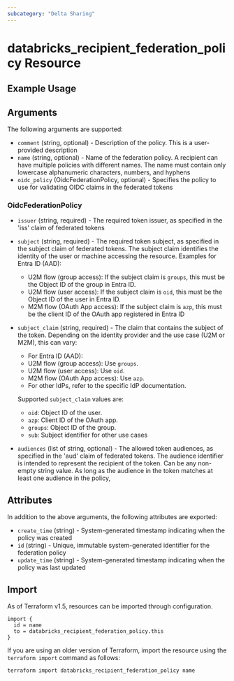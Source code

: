 ```yaml
---
subcategory: "Delta Sharing"
---
```

# databricks_recipient_federation_policy Resource


## Example Usage


## Arguments
The following arguments are supported:
* `comment` (string, optional) - Description of the policy. This is a user-provided description
* `name` (string, optional) - Name of the federation policy. A recipient can have multiple policies with different names.
  The name must contain only lowercase alphanumeric characters, numbers, and hyphens
* `oidc_policy` (OidcFederationPolicy, optional) - Specifies the policy to use for validating OIDC claims in the federated tokens

### OidcFederationPolicy
* `issuer` (string, required) - The required token issuer, as specified in the 'iss' claim of federated tokens
* `subject` (string, required) - The required token subject, as specified in the subject claim of federated tokens.
  The subject claim identifies the identity of the user or machine accessing the resource.
  Examples for Entra ID (AAD):
  - U2M flow (group access): If the subject claim is `groups`, this must be the Object ID of the group in Entra ID.
  - U2M flow (user access): If the subject claim is `oid`, this must be the Object ID of the user in Entra ID.
  - M2M flow (OAuth App access): If the subject claim is `azp`, this must be the client ID of the OAuth app registered in Entra ID
* `subject_claim` (string, required) - The claim that contains the subject of the token.
  Depending on the identity provider and the use case (U2M or M2M), this can vary:
  - For Entra ID (AAD):
  * U2M flow (group access): Use `groups`.
  * U2M flow (user access): Use `oid`.
  * M2M flow (OAuth App access): Use `azp`.
  - For other IdPs, refer to the specific IdP documentation.
  
  Supported `subject_claim` values are:
  - `oid`: Object ID of the user.
  - `azp`: Client ID of the OAuth app.
  - `groups`: Object ID of the group.
  - `sub`: Subject identifier for other use cases
* `audiences` (list of string, optional) - The allowed token audiences, as specified in the 'aud' claim of federated tokens.
  The audience identifier is intended to represent the recipient of the token.
  Can be any non-empty string value. As long as the audience in the token matches at least one audience in the policy,



## Attributes
In addition to the above arguments, the following attributes are exported:
* `create_time` (string) - System-generated timestamp indicating when the policy was created
* `id` (string) - Unique, immutable system-generated identifier for the federation policy
* `update_time` (string) - System-generated timestamp indicating when the policy was last updated

## Import
As of Terraform v1.5, resources can be imported through configuration.
```hcl
import {
  id = name
  to = databricks_recipient_federation_policy.this
}
```

If you are using an older version of Terraform, import the resource using the `terraform import` command as follows:
```sh
terraform import databricks_recipient_federation_policy name
```